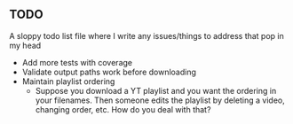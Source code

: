 ## TODO
A sloppy todo list file where I write any issues/things to address that pop in my head
- Add more tests with coverage
- Validate output paths work before downloading
- Maintain playlist ordering
  - Suppose you download a YT playlist and you want the ordering in your filenames. Then someone edits the playlist by deleting a video, changing order, etc. How do you deal with that?